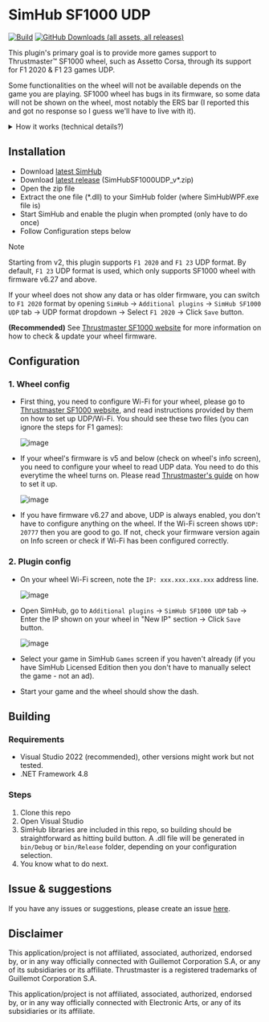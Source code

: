 # SimHub SF1000 UDP
[![Build](https://github.com/ducng99/SimHub-SF1000-UDP/actions/workflows/build.yml/badge.svg)](https://github.com/ducng99/SimHub-SF1000-UDP/actions/workflows/build.yml)
[![GitHub Downloads (all assets, all releases)](https://img.shields.io/github/downloads/ducng99/SimHub-SF1000-UDP/total?logo=github&label=Downloads&labelColor=333&color=196719)](https://github.com/ducng99/SimHub-SF1000-UDP/releases)

This plugin's primary goal is to provide more games support to Thrustmaster™ SF1000 wheel, such as Assetto Corsa, through its support for F1 2020 & F1 23 games UDP.

Some functionalities on the wheel will not be available depends on the game you are playing. SF1000 wheel has bugs in its firmware, so some data will not be shown on the wheel, most notably the ERS bar (I reported this and got no response so I guess we'll have to live with it).

<details>
  <summary>How it works (technical details?)</summary>
  <p>From SimHub app, this plugin will send UDP packets containing data in <a href="https://answers.ea.com/t5/General-Discussion/F1-23-UDP-Specification/td-p/12632888" target="_blank">F1 23 UDP format</a>, or <a href="https://web.archive.org/web/20221127112921/https://forums.codemasters.com/topic/50942-f1-2020-udp-specification/" target="_blank">F1 2020 UDP format</a>.</p>
  <p>Data comes directly from SimHub without any other plugins so it is limited.</p>
  <p>Some data is modified to adapt to some bugs in the wheel, and some will be dropped to avoid unnecessary data being transferred to the wheel (eg. weather).</p>
</details>

## Installation

- Download [latest SimHub](https://www.simhubdash.com/download-2/)
- Download [latest release](https://github.com/ducng99/SimHub-SF1000-UDP/releases/latest) (SimHubSF1000UDP_v*.zip)
- Open the zip file
- Extract the one file (*.dll) to your SimHub folder (where SimHubWPF.exe file is)
- Start SimHub and enable the plugin when prompted (only have to do once)
- Follow Configuration steps below

> [!NOTE]
> Starting from v2, this plugin supports `F1 2020` and `F1 23` UDP format. By default, `F1 23` UDP format is used, which only supports SF1000 wheel with firmware v6.27 and above.
>
> If your wheel does not show any data or has older firmware, you can switch to `F1 2020` format by opening `SimHub` -> `Additional plugins` -> `SimHub SF1000 UDP` tab -> UDP format dropdown -> Select `F1 2020` -> Click `Save` button.
>
> **(Recommended)** See [Thrustmaster SF1000 website](https://support.thrustmaster.com/en/product/ferrarisf1000addon-en/) for more information on how to check & update your wheel firmware.

## Configuration
### 1. Wheel config

- First thing, you need to configure Wi-Fi for your wheel, please go to [Thrustmaster SF1000 website](https://support.thrustmaster.com/en/product/ferrarisf1000addon-en/), and read instructions provided by them on how to set up UDP/Wi-Fi.
You should see these two files (you can ignore the steps for F1 games):

  ![image](https://github.com/ducng99/SimHub-SF1000-UDP/assets/49080794/ed9bae64-c6a0-4370-8645-0a99b2f79281)

- If your wheel's firmware is v5 and below (check on wheel's info screen), you need to configure your wheel to read UDP data. You need to do this everytime the wheel turns on. Please read [Thrustmaster's guide](https://ts.thrustmaster.com/download/accessories/manuals/SF1000/FWheel_Add-On_Ferrari_SF1000Edition_User_Manual.pdf) on how to set it up.

  ![image](https://user-images.githubusercontent.com/49080794/226588068-e1735f09-33d2-47d3-87b5-c2e48364121b.png)

- If you have firmware v6.27 and above, UDP is always enabled, you don't have to configure anything on the wheel. If the Wi-Fi screen shows `UDP: 20777` then you are good to go. If not, check your firmware version again on Info screen or check if Wi-Fi has been configured correctly.

### 2. Plugin config
- On your wheel Wi-Fi screen, note the `IP: xxx.xxx.xxx.xxx` address line.

  ![image](https://user-images.githubusercontent.com/49080794/226587920-0c0df4ba-760d-48c6-ac06-f9c4c73d8e24.png)

- Open SimHub, go to `Additional plugins` -> `SimHub SF1000 UDP` tab -> Enter the IP shown on your wheel in "New IP" section -> Click `Save` button.

  ![image](https://github.com/ducng99/SimHub-SF1000-UDP/assets/49080794/2f8eceac-2206-4f18-83ac-60f22471a2b4)

- Select your game in SimHub `Games` screen if you haven't already (if you have SimHub Licensed Edition then you don't have to manually select the game - not an ad).

- Start your game and the wheel should show the dash.

## Building
### Requirements

- Visual Studio 2022 (recommended), other versions might work but not tested.
- .NET Framework 4.8

### Steps

1. Clone this repo
2. Open Visual Studio
3. SimHub libraries are included in this repo, so building should be straightforward as hitting build button. A .dll file will be generated in `bin/Debug` or `bin/Release` folder, depending on your configuration selection.
4. You know what to do next.

## Issue & suggestions
If you have any issues or suggestions, please create an issue [here](https://github.com/ducng99/SimHub-SF1000-UDP/issues/new/choose).

## Disclaimer
This application/project is not affiliated, associated, authorized, endorsed by, or in any way officially connected with Guillemot Corporation S.A, or any of its subsidiaries or its affiliate. Thrustmaster is a registered trademarks of Guillemot Corporation S.A.

This application/project is not affiliated, associated, authorized, endorsed by, or in any way officially connected with Electronic Arts, or any of its subsidiaries or its affiliate.
